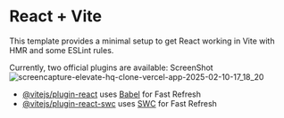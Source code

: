 # React + Vite

This template provides a minimal setup to get React working in Vite with HMR and some ESLint rules.

Currently, two official plugins are available:
ScreenShot![screencapture-elevate-hq-clone-vercel-app-2025-02-10-17_18_20](https://github.com/user-attachments/assets/6794068e-3c28-4c78-879d-816eb35acfb6)


- [@vitejs/plugin-react](https://github.com/vitejs/vite-plugin-react/blob/main/packages/plugin-react/README.md) uses [Babel](https://babeljs.io/) for Fast Refresh
- [@vitejs/plugin-react-swc](https://github.com/vitejs/vite-plugin-react-swc) uses [SWC](https://swc.rs/) for Fast Refresh
